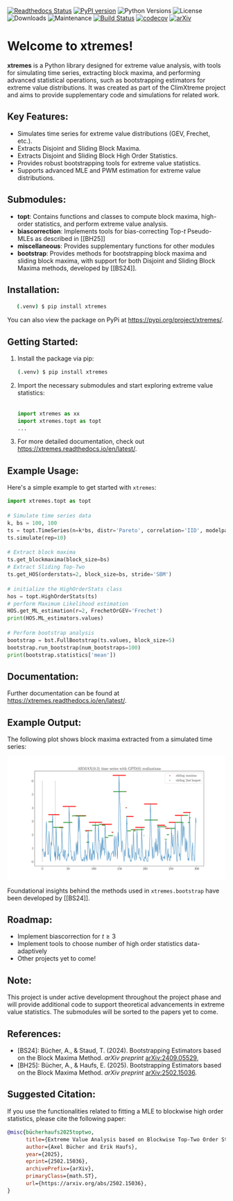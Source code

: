 
[![Readthedocs Status](https://readthedocs.org/projects/xtremes/badge/?version=latest)](https://xtremes.readthedocs.io/en/latest/)
[![PyPI version](https://badge.fury.io/py/xtremes.svg)](https://pypi.org/project/xtremes/)
![Python Versions](https://img.shields.io/pypi/pyversions/xtremes)
![License](https://img.shields.io/pypi/l/xtremes)
![Downloads](https://img.shields.io/pypi/dm/xtremes)
![Maintenance](https://img.shields.io/badge/Maintained%3F-yes-green.svg)
[![Build Status](https://github.com/haufse/xtremes/actions/workflows/ci.yml/badge.svg)](https://github.com/haufse/xtremes/actions/workflows/ci.yml)
[![codecov](https://codecov.io/gh/haufse/xtremes/branch/main/graph/badge.svg?token=YOUR_CODECOV_TOKEN)](https://codecov.io/gh/haufse/xtremes)
[![arXiv](https://img.shields.io/badge/arXiv-2502.15036-b31b1b.svg)](https://arxiv.org/abs/2502.15036)


Welcome to xtremes!
===================

**xtremes** is a Python library designed for extreme value analysis, with tools for simulating time series, extracting block maxima, and performing advanced statistical operations, such as bootstrapping estimators for extreme value distributions. It was created as part of the ClimXtreme project and aims to provide supplementary code and simulations for related work.

Key Features:
-------------
- Simulates time series for extreme value distributions (GEV, Frechet, etc.).
- Extracts Disjoint and Sliding Block Maxima.
- Extracts Disjoint and Sliding Block High Order Statistics.
- Provides robust bootstrapping tools for extreme value statistics.
- Supports advanced MLE and PWM estimation for extreme value distributions.

Submodules:
-----------
- **topt**: Contains functions and classes to compute block maxima, high-order statistics, and perform extreme value analysis.
- **biascorrection**: Implements tools for bias-correcting Top-$t$ Pseudo-MLEs as described in [[BH25]]
- **miscellaneous**: Provides supplementary functions for other modules
- **bootstrap**: Provides methods for bootstrapping block maxima and sliding block maxima, with support for both Disjoint and Sliding Block Maxima methods, developed by [[BS24]].

Installation:
-------------
```bash
   (.venv) $ pip install xtremes
```

You can also view the package on PyPi at <https://pypi.org/project/xtremes/>.

Getting Started:
----------------
1. Install the package via pip:
   ```bash
   (.venv) $ pip install xtremes
   ```

2. Import the necessary submodules and start exploring extreme value statistics:
   ```python
   
   import xtremes as xx
   import xtremes.topt as topt
   ...
   ```

3. For more detailed documentation, check out <https://xtremes.readthedocs.io/en/latest/>.

Example Usage:
--------------
Here's a simple example to get started with `xtremes`:

```python
import xtremes.topt as topt

# Simulate time series data
k, bs = 100, 100
ts = topt.TimeSeries(n=k*bs, distr='Pareto', correlation='IID', modelparams=[0.5])
ts.simulate(rep=10)

# Extract block maxima
ts.get_blockmaxima(block_size=bs)
# Extract Sliding Top-Two
ts.get_HOS(orderstats=2, block_size=bs, stride='SBM')

# initialize the HighOrderStats class
hos = topt.HighOrderStats(ts)
# perform Maximum Likelihood estimation
HOS.get_ML_estimation(r=2, FrechetOrGEV='Frechet')
print(HOS.ML_estimators.values)

# Perform bootstrap analysis
bootstrap = bst.FullBootstrap(ts.values, block_size=5)
bootstrap.run_bootstrap(num_bootstraps=100)
print(bootstrap.statistics['mean'])
```

Documentation:
--------------
Further documentation can be found at <https://xtremes.readthedocs.io/en/latest/>.

Example Output:
---------------
The following plot shows block maxima extracted from a simulated time series:

![Block TopTwo Plot](images/MaxPicSBM.png)


Foundational insights behind the methods used in `xtremes.bootstrap` have been developed by [[BS24]].

Roadmap:
--------
- Implement biascorrection for $t \geq 3$
- Implement tools to choose number of high order statistics data-adaptively
- Other projects yet to come! 

Note:
-----
This project is under active development throughout the project phase and will provide additional code to support theoretical advancements in extreme value statistics. The submodules will be sorted to the papers yet to come.

References:
-----------

- [BS24]: Bücher, A., & Staud, T. (2024). Bootstrapping Estimators based on the Block Maxima Method. *arXiv preprint* [arXiv:2409.05529](https://arxiv.org/abs/2409.05529),
- [BH25]: Bücher, A., & Haufs, E. (2025). Bootstrapping Estimators based on the Block Maxima Method. *arXiv preprint* [arXiv:2502.15036](https://arxiv.org/abs/2502.15036).


Suggested Citation:
-------------------
If you use the functionalities related to fitting a MLE to blockwise high order statistics, please cite the following paper:

```bibtex
@misc{bücherhaufs2025toptwo,
      title={Extreme Value Analysis based on Blockwise Top-Two Order Statistics}, 
      author={Axel Bücher and Erik Haufs},
      year={2025},
      eprint={2502.15036},
      archivePrefix={arXiv},
      primaryClass={math.ST},
      url={https://arxiv.org/abs/2502.15036}, 
}

